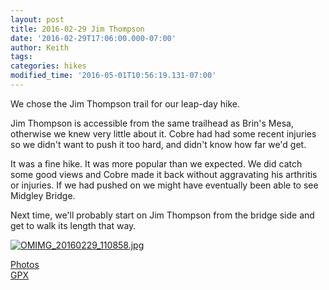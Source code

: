 ```yaml
---
layout: post
title: 2016-02-29 Jim Thompson
date: '2016-02-29T17:06:00.000-07:00'
author: Keith
tags: 
categories: hikes
modified_time: '2016-05-01T10:56:19.131-07:00'
---
```


We chose the Jim Thompson trail for our leap-day hike.

Jim Thompson is accessible from the same trailhead as Brin's Mesa, otherwise we knew
very little about it. Cobre had had some recent injuries so we didn't
want to push it too hard, and didn't know how far we'd get.  
  
It was a fine hike. It was more popular than we expected. We did catch
some good views and Cobre made it back without aggravating his arthritis
or injuries. If we had pushed on we might have eventually been able to
see Midgley Bridge.  
  
Next time, we'll probably start on Jim Thompson from the bridge side and
get to walk its length that way.

[![OMIMG_20160229_110858.jpg](
https://lh3.googleusercontent.com/pw/ACtC-3eNjYOr6R3JmkcVHWcTB6d4nrWpq18zEzreO-2bEZtdaQ2jKj7IKEJSC5TByFWmaLPyXWQGi4zTswcWCCs7sG0AgsMYke4LJUwmvObtGpTvSjSINofKC_7m18af8T-IwjZFaXcyWghTCEaO5pTfwLEJrw=w800-no-tmp.jpg
)](
https://lh3.googleusercontent.com/pw/ACtC-3eNjYOr6R3JmkcVHWcTB6d4nrWpq18zEzreO-2bEZtdaQ2jKj7IKEJSC5TByFWmaLPyXWQGi4zTswcWCCs7sG0AgsMYke4LJUwmvObtGpTvSjSINofKC_7m18af8T-IwjZFaXcyWghTCEaO5pTfwLEJrw=w0-no-tmp.jpg
)

[Photos](https://goo.gl/photos/NbC4jQxbJvYQprWp6)  
[GPX](https://drive.google.com/file/d/0B05YxhE9Av-PYXVMOVpxRFZlRnc/view?usp=sharing)
